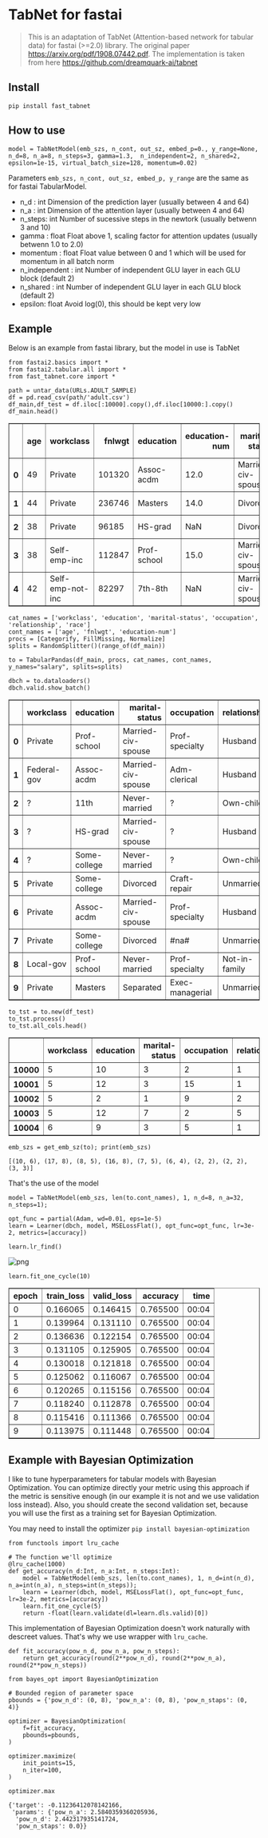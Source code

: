 # TabNet for fastai
> This is an adaptation of TabNet (Attention-based network for tabular data) for fastai (>=2.0) library. The original paper https://arxiv.org/pdf/1908.07442.pdf. The implementation is taken from here https://github.com/dreamquark-ai/tabnet


## Install

`pip install fast_tabnet`

## How to use

`model = TabNetModel(emb_szs, n_cont, out_sz, embed_p=0., y_range=None, 
                     n_d=8, n_a=8,
                     n_steps=3, gamma=1.3, 
                     n_independent=2, n_shared=2, epsilon=1e-15,
                     virtual_batch_size=128, momentum=0.02)`

Parameters `emb_szs, n_cont, out_sz, embed_p, y_range` are the same as for fastai TabularModel.

- n_d : int
    Dimension of the prediction  layer (usually between 4 and 64)
- n_a : int
    Dimension of the attention  layer (usually between 4 and 64)
- n_steps: int
    Number of sucessive steps in the newtork (usually betwenn 3 and 10)
- gamma : float
    Float above 1, scaling factor for attention updates (usually betwenn 1.0 to 2.0)
- momentum : float
    Float value between 0 and 1 which will be used for momentum in all batch norm
- n_independent : int
    Number of independent GLU layer in each GLU block (default 2)
- n_shared : int
    Number of independent GLU layer in each GLU block (default 2)
- epsilon: float
    Avoid log(0), this should be kept very low


## Example

Below is an example from fastai library, but the model in use is TabNet

```
from fastai2.basics import *
from fastai2.tabular.all import *
from fast_tabnet.core import *
```

```
path = untar_data(URLs.ADULT_SAMPLE)
df = pd.read_csv(path/'adult.csv')
df_main,df_test = df.iloc[:10000].copy(),df.iloc[10000:].copy()
df_main.head()
```




<div>
<style scoped>
    .dataframe tbody tr th:only-of-type {
        vertical-align: middle;
    }

    .dataframe tbody tr th {
        vertical-align: top;
    }

    .dataframe thead th {
        text-align: right;
    }
</style>
<table border="1" class="dataframe">
  <thead>
    <tr style="text-align: right;">
      <th></th>
      <th>age</th>
      <th>workclass</th>
      <th>fnlwgt</th>
      <th>education</th>
      <th>education-num</th>
      <th>marital-status</th>
      <th>occupation</th>
      <th>relationship</th>
      <th>race</th>
      <th>sex</th>
      <th>capital-gain</th>
      <th>capital-loss</th>
      <th>hours-per-week</th>
      <th>native-country</th>
      <th>salary</th>
    </tr>
  </thead>
  <tbody>
    <tr>
      <th>0</th>
      <td>49</td>
      <td>Private</td>
      <td>101320</td>
      <td>Assoc-acdm</td>
      <td>12.0</td>
      <td>Married-civ-spouse</td>
      <td>NaN</td>
      <td>Wife</td>
      <td>White</td>
      <td>Female</td>
      <td>0</td>
      <td>1902</td>
      <td>40</td>
      <td>United-States</td>
      <td>&gt;=50k</td>
    </tr>
    <tr>
      <th>1</th>
      <td>44</td>
      <td>Private</td>
      <td>236746</td>
      <td>Masters</td>
      <td>14.0</td>
      <td>Divorced</td>
      <td>Exec-managerial</td>
      <td>Not-in-family</td>
      <td>White</td>
      <td>Male</td>
      <td>10520</td>
      <td>0</td>
      <td>45</td>
      <td>United-States</td>
      <td>&gt;=50k</td>
    </tr>
    <tr>
      <th>2</th>
      <td>38</td>
      <td>Private</td>
      <td>96185</td>
      <td>HS-grad</td>
      <td>NaN</td>
      <td>Divorced</td>
      <td>NaN</td>
      <td>Unmarried</td>
      <td>Black</td>
      <td>Female</td>
      <td>0</td>
      <td>0</td>
      <td>32</td>
      <td>United-States</td>
      <td>&lt;50k</td>
    </tr>
    <tr>
      <th>3</th>
      <td>38</td>
      <td>Self-emp-inc</td>
      <td>112847</td>
      <td>Prof-school</td>
      <td>15.0</td>
      <td>Married-civ-spouse</td>
      <td>Prof-specialty</td>
      <td>Husband</td>
      <td>Asian-Pac-Islander</td>
      <td>Male</td>
      <td>0</td>
      <td>0</td>
      <td>40</td>
      <td>United-States</td>
      <td>&gt;=50k</td>
    </tr>
    <tr>
      <th>4</th>
      <td>42</td>
      <td>Self-emp-not-inc</td>
      <td>82297</td>
      <td>7th-8th</td>
      <td>NaN</td>
      <td>Married-civ-spouse</td>
      <td>Other-service</td>
      <td>Wife</td>
      <td>Black</td>
      <td>Female</td>
      <td>0</td>
      <td>0</td>
      <td>50</td>
      <td>United-States</td>
      <td>&lt;50k</td>
    </tr>
  </tbody>
</table>
</div>



```
cat_names = ['workclass', 'education', 'marital-status', 'occupation', 'relationship', 'race']
cont_names = ['age', 'fnlwgt', 'education-num']
procs = [Categorify, FillMissing, Normalize]
splits = RandomSplitter()(range_of(df_main))
```

```
to = TabularPandas(df_main, procs, cat_names, cont_names, y_names="salary", splits=splits)
```

```
dbch = to.dataloaders()
dbch.valid.show_batch()
```


<table border="1" class="dataframe">
  <thead>
    <tr style="text-align: right;">
      <th></th>
      <th>workclass</th>
      <th>education</th>
      <th>marital-status</th>
      <th>occupation</th>
      <th>relationship</th>
      <th>race</th>
      <th>age_na</th>
      <th>fnlwgt_na</th>
      <th>education-num_na</th>
      <th>age</th>
      <th>fnlwgt</th>
      <th>education-num</th>
      <th>salary</th>
    </tr>
  </thead>
  <tbody>
    <tr>
      <th>0</th>
      <td>Private</td>
      <td>Prof-school</td>
      <td>Married-civ-spouse</td>
      <td>Prof-specialty</td>
      <td>Husband</td>
      <td>White</td>
      <td>False</td>
      <td>False</td>
      <td>False</td>
      <td>35.000000</td>
      <td>374524.001986</td>
      <td>15.0</td>
      <td>&gt;=50k</td>
    </tr>
    <tr>
      <th>1</th>
      <td>Federal-gov</td>
      <td>Assoc-acdm</td>
      <td>Married-civ-spouse</td>
      <td>Adm-clerical</td>
      <td>Husband</td>
      <td>White</td>
      <td>False</td>
      <td>False</td>
      <td>False</td>
      <td>44.000000</td>
      <td>251305.001512</td>
      <td>12.0</td>
      <td>&gt;=50k</td>
    </tr>
    <tr>
      <th>2</th>
      <td>?</td>
      <td>11th</td>
      <td>Never-married</td>
      <td>?</td>
      <td>Own-child</td>
      <td>White</td>
      <td>False</td>
      <td>False</td>
      <td>False</td>
      <td>17.000000</td>
      <td>297117.002500</td>
      <td>7.0</td>
      <td>&lt;50k</td>
    </tr>
    <tr>
      <th>3</th>
      <td>?</td>
      <td>HS-grad</td>
      <td>Married-civ-spouse</td>
      <td>?</td>
      <td>Husband</td>
      <td>White</td>
      <td>False</td>
      <td>False</td>
      <td>False</td>
      <td>71.999999</td>
      <td>117017.001678</td>
      <td>9.0</td>
      <td>&lt;50k</td>
    </tr>
    <tr>
      <th>4</th>
      <td>?</td>
      <td>Some-college</td>
      <td>Never-married</td>
      <td>?</td>
      <td>Own-child</td>
      <td>White</td>
      <td>False</td>
      <td>False</td>
      <td>False</td>
      <td>20.000001</td>
      <td>95988.999714</td>
      <td>10.0</td>
      <td>&lt;50k</td>
    </tr>
    <tr>
      <th>5</th>
      <td>Private</td>
      <td>Some-college</td>
      <td>Divorced</td>
      <td>Craft-repair</td>
      <td>Unmarried</td>
      <td>Black</td>
      <td>False</td>
      <td>False</td>
      <td>False</td>
      <td>39.000000</td>
      <td>214117.000147</td>
      <td>10.0</td>
      <td>&lt;50k</td>
    </tr>
    <tr>
      <th>6</th>
      <td>Private</td>
      <td>Assoc-acdm</td>
      <td>Married-civ-spouse</td>
      <td>Prof-specialty</td>
      <td>Husband</td>
      <td>White</td>
      <td>False</td>
      <td>False</td>
      <td>False</td>
      <td>30.000000</td>
      <td>48520.003341</td>
      <td>12.0</td>
      <td>&lt;50k</td>
    </tr>
    <tr>
      <th>7</th>
      <td>Private</td>
      <td>Some-college</td>
      <td>Divorced</td>
      <td>#na#</td>
      <td>Unmarried</td>
      <td>Black</td>
      <td>False</td>
      <td>False</td>
      <td>False</td>
      <td>31.000000</td>
      <td>377374.000758</td>
      <td>10.0</td>
      <td>&lt;50k</td>
    </tr>
    <tr>
      <th>8</th>
      <td>Local-gov</td>
      <td>Prof-school</td>
      <td>Never-married</td>
      <td>Prof-specialty</td>
      <td>Not-in-family</td>
      <td>White</td>
      <td>False</td>
      <td>False</td>
      <td>False</td>
      <td>53.000000</td>
      <td>131258.000220</td>
      <td>15.0</td>
      <td>&gt;=50k</td>
    </tr>
    <tr>
      <th>9</th>
      <td>Private</td>
      <td>Masters</td>
      <td>Separated</td>
      <td>Exec-managerial</td>
      <td>Unmarried</td>
      <td>White</td>
      <td>False</td>
      <td>False</td>
      <td>False</td>
      <td>44.000000</td>
      <td>79863.997225</td>
      <td>14.0</td>
      <td>&lt;50k</td>
    </tr>
  </tbody>
</table>


```
to_tst = to.new(df_test)
to_tst.process()
to_tst.all_cols.head()
```




<div>
<style scoped>
    .dataframe tbody tr th:only-of-type {
        vertical-align: middle;
    }

    .dataframe tbody tr th {
        vertical-align: top;
    }

    .dataframe thead th {
        text-align: right;
    }
</style>
<table border="1" class="dataframe">
  <thead>
    <tr style="text-align: right;">
      <th></th>
      <th>workclass</th>
      <th>education</th>
      <th>marital-status</th>
      <th>occupation</th>
      <th>relationship</th>
      <th>race</th>
      <th>age_na</th>
      <th>fnlwgt_na</th>
      <th>education-num_na</th>
      <th>age</th>
      <th>fnlwgt</th>
      <th>education-num</th>
      <th>salary</th>
    </tr>
  </thead>
  <tbody>
    <tr>
      <th>10000</th>
      <td>5</td>
      <td>10</td>
      <td>3</td>
      <td>2</td>
      <td>1</td>
      <td>2</td>
      <td>1</td>
      <td>1</td>
      <td>1</td>
      <td>0.472456</td>
      <td>1.356619</td>
      <td>1.173511</td>
      <td>0</td>
    </tr>
    <tr>
      <th>10001</th>
      <td>5</td>
      <td>12</td>
      <td>3</td>
      <td>15</td>
      <td>1</td>
      <td>4</td>
      <td>1</td>
      <td>1</td>
      <td>1</td>
      <td>-0.927933</td>
      <td>1.268716</td>
      <td>-0.423170</td>
      <td>0</td>
    </tr>
    <tr>
      <th>10002</th>
      <td>5</td>
      <td>2</td>
      <td>1</td>
      <td>9</td>
      <td>2</td>
      <td>5</td>
      <td>1</td>
      <td>1</td>
      <td>1</td>
      <td>1.062094</td>
      <td>0.154883</td>
      <td>-1.221511</td>
      <td>0</td>
    </tr>
    <tr>
      <th>10003</th>
      <td>5</td>
      <td>12</td>
      <td>7</td>
      <td>2</td>
      <td>5</td>
      <td>5</td>
      <td>1</td>
      <td>1</td>
      <td>1</td>
      <td>0.546161</td>
      <td>-0.282602</td>
      <td>-0.423170</td>
      <td>0</td>
    </tr>
    <tr>
      <th>10004</th>
      <td>6</td>
      <td>9</td>
      <td>3</td>
      <td>5</td>
      <td>1</td>
      <td>5</td>
      <td>1</td>
      <td>1</td>
      <td>1</td>
      <td>0.767275</td>
      <td>1.460190</td>
      <td>0.375170</td>
      <td>1</td>
    </tr>
  </tbody>
</table>
</div>



```
emb_szs = get_emb_sz(to); print(emb_szs)
```

    [(10, 6), (17, 8), (8, 5), (16, 8), (7, 5), (6, 4), (2, 2), (2, 2), (3, 3)]


That's the use of the model

```
model = TabNetModel(emb_szs, len(to.cont_names), 1, n_d=8, n_a=32, n_steps=1); 
```

```
opt_func = partial(Adam, wd=0.01, eps=1e-5)
learn = Learner(dbch, model, MSELossFlat(), opt_func=opt_func, lr=3e-2, metrics=[accuracy])
```

```
learn.lr_find()
```






![png](docs/images/output_18_1.png)


```
learn.fit_one_cycle(10)
```


<table border="1" class="dataframe">
  <thead>
    <tr style="text-align: left;">
      <th>epoch</th>
      <th>train_loss</th>
      <th>valid_loss</th>
      <th>accuracy</th>
      <th>time</th>
    </tr>
  </thead>
  <tbody>
    <tr>
      <td>0</td>
      <td>0.166065</td>
      <td>0.146415</td>
      <td>0.765500</td>
      <td>00:04</td>
    </tr>
    <tr>
      <td>1</td>
      <td>0.139964</td>
      <td>0.131110</td>
      <td>0.765500</td>
      <td>00:04</td>
    </tr>
    <tr>
      <td>2</td>
      <td>0.136636</td>
      <td>0.122154</td>
      <td>0.765500</td>
      <td>00:04</td>
    </tr>
    <tr>
      <td>3</td>
      <td>0.131105</td>
      <td>0.125905</td>
      <td>0.765500</td>
      <td>00:04</td>
    </tr>
    <tr>
      <td>4</td>
      <td>0.130018</td>
      <td>0.121818</td>
      <td>0.765500</td>
      <td>00:04</td>
    </tr>
    <tr>
      <td>5</td>
      <td>0.125062</td>
      <td>0.116067</td>
      <td>0.765500</td>
      <td>00:04</td>
    </tr>
    <tr>
      <td>6</td>
      <td>0.120265</td>
      <td>0.115156</td>
      <td>0.765500</td>
      <td>00:04</td>
    </tr>
    <tr>
      <td>7</td>
      <td>0.118240</td>
      <td>0.112878</td>
      <td>0.765500</td>
      <td>00:04</td>
    </tr>
    <tr>
      <td>8</td>
      <td>0.115416</td>
      <td>0.111366</td>
      <td>0.765500</td>
      <td>00:04</td>
    </tr>
    <tr>
      <td>9</td>
      <td>0.113975</td>
      <td>0.111448</td>
      <td>0.765500</td>
      <td>00:04</td>
    </tr>
  </tbody>
</table>


## Example with Bayesian Optimization

I like to tune hyperparameters for tabular models with Bayesian Optimization. You can optimize directly your metric using this approach if the metric is sensitive enough (in our example it is not and we use validation loss instead). Also, you should create the second validation set, because you will use the first as a training set for Bayesian Optimization. 


You may need to install the optimizer `pip install bayesian-optimization`

```
from functools import lru_cache
```

```
# The function we'll optimize
@lru_cache(1000)
def get_accuracy(n_d:Int, n_a:Int, n_steps:Int):
    model = TabNetModel(emb_szs, len(to.cont_names), 1, n_d=int(n_d), n_a=int(n_a), n_steps=int(n_steps));
    learn = Learner(dbch, model, MSELossFlat(), opt_func=opt_func, lr=3e-2, metrics=[accuracy])
    learn.fit_one_cycle(5)
    return -float(learn.validate(dl=learn.dls.valid)[0])
```

This implementation of Bayesian Optimization doesn't work naturally with descreet values. That's why we use wrapper with `lru_cache`.

```
def fit_accuracy(pow_n_d, pow_n_a, pow_n_steps):
    return get_accuracy(round(2**pow_n_d), round(2**pow_n_a), round(2**pow_n_steps))
```

```
from bayes_opt import BayesianOptimization

# Bounded region of parameter space
pbounds = {'pow_n_d': (0, 8), 'pow_n_a': (0, 8), 'pow_n_staps': (0, 4)}

optimizer = BayesianOptimization(
    f=fit_accuracy,
    pbounds=pbounds,
)
```

```
optimizer.maximize(
    init_points=15,
    n_iter=100,
)
```

```
optimizer.max
```




    {'target': -0.11236412078142166,
     'params': {'pow_n_a': 2.5840359360205936,
      'pow_n_d': 2.442317935141724,
      'pow_n_staps': 0.0}}


